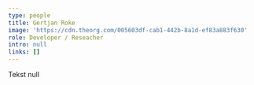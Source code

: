 ```yaml
---
type: people
title: Gertjan Roke
image: 'https://cdn.theorg.com/005603df-cab1-442b-8a1d-ef83a883f630'
role: Developer / Reseacher
intro: null
links: []
---
```

Tekst null
